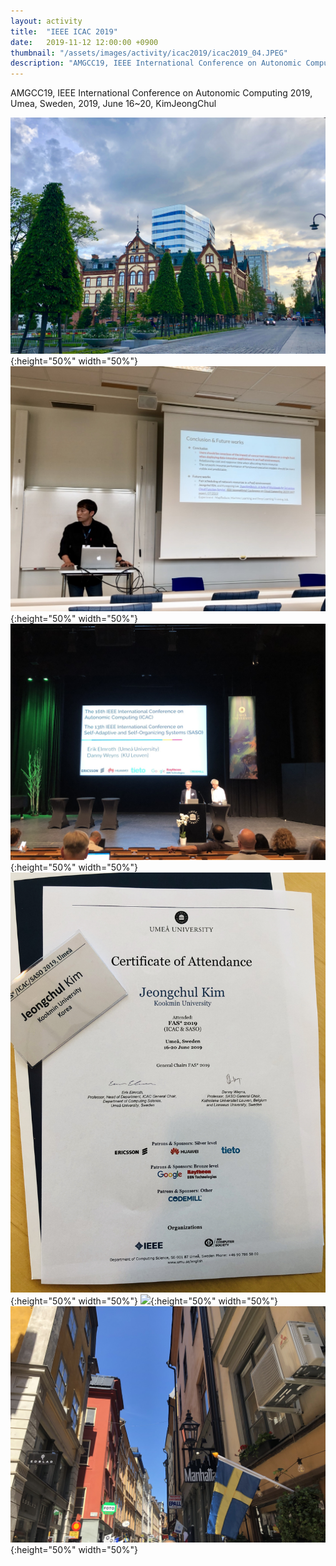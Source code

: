 ```yaml
---
layout: activity
title:  "IEEE ICAC 2019"
date:   2019-11-12 12:00:00 +0900
thumbnail: "/assets/images/activity/icac2019/icac2019_04.JPEG"
description: "AMGCC19, IEEE International Conference on Autonomic Computing 2019, Umea, Sweden"
---
```


AMGCC19, IEEE International Conference on Autonomic Computing 2019, Umea, Sweden, 2019, June 16~20, KimJeongChul

![](/assets/images/activity/icac2019/icac2019_01.JPEG){:height="50%" width="50%"}
![](/assets/images/activity/icac2019/icac2019_02.jpeg){:height="50%" width="50%"}
![](/assets/images/activity/icac2019/icac2019_04.JPEG){:height="50%" width="50%"}
![](/assets/images/activity/icac2019/icac2019_05.JPEG){:height="50%" width="50%"}
![](/assets/images/activity/icac2019/icac2019_06.JPEG){:height="50%" width="50%"}
![](/assets/images/activity/icac2019/icac2019_07.JPEG){:height="50%" width="50%"}
